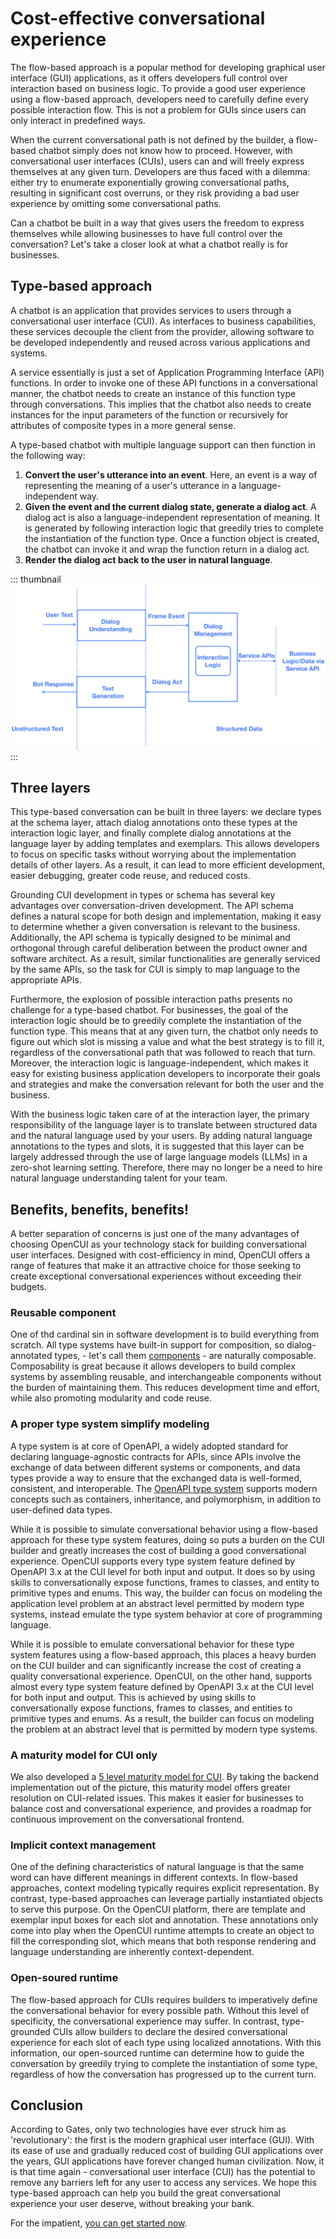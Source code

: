 # Cost-effective conversational experience

The flow-based approach is a popular method for developing graphical user interface (GUI) applications, as it offers developers full control over interaction based on business logic. To provide a good user experience using a flow-based approach, developers need to carefully define every possible interaction flow. This is not a problem for GUIs since users can only interact in predefined ways. 

 When the current conversational path is not defined by the builder, a flow-based chatbot simply does not know how to proceed. However, with conversational user interfaces (CUIs), users can and will freely express themselves at any given turn. Developers are thus faced with a dilemma: either try to enumerate exponentially growing conversational paths, resulting in significant cost overruns, or they risk providing a bad user experience by omitting some conversational paths.

Can a chatbot be built in a way that gives users the freedom to express themselves while allowing businesses to have full control over the conversation? Let's take a closer look at what a chatbot really is for businesses.

## Type-based approach
A chatbot is an application that provides services to users through a conversational user interface (CUI). As interfaces to business capabilities, these services decouple the client from the provider, allowing software to be developed independently and reused across various applications and systems.

A service essentially is just a set of Application Programming Interface (API) functions. In order to invoke one of these API functions in a conversational manner, the chatbot needs to create an instance of this function type through conversations. This implies that the chatbot also needs to create instances for the input parameters of the function or recursively for attributes of composite types in a more general sense.

A type-based chatbot with multiple language support can then function in the following way: 
1. **Convert the user's utterance into an event**. Here, an event is a way of representing the meaning of a user's utterance in a language-independent way.
2. **Given the event and the current dialog state, generate a dialog act**. A dialog act is also a language-independent representation of meaning. It is generated by following interaction logic that greedily tries to complete the instantiation of the function type. Once a function object is created, the chatbot can invoke it and wrap the function return in a dialog act. 
3. **Render the dialog act back to the user in natural language**.

::: thumbnail
![create save](/images/guide/pingpong/urr.png)
:::

## Three layers
This type-based conversation can be built in three layers: we declare types at the schema layer, attach dialog annotations onto these types at the interaction logic layer, and finally complete dialog annotations at the language layer by adding templates and exemplars. This allows developers to focus on specific tasks without worrying about the implementation details of other layers. As a result, it can lead to more efficient development, easier debugging, greater code reuse, and reduced costs.

Grounding CUI development in types or schema has several key advantages over conversation-driven development. The API schema defines a natural scope for both design and implementation, making it easy to determine whether a given conversation is relevant to the business. Additionally, the API schema is typically designed to be minimal and orthogonal through careful deliberation between the product owner and software architect. As a result, similar functionalities are generally serviced by the same APIs, so the task for CUI is simply to map language to the appropriate APIs.

Furthermore, the explosion of possible interaction paths presents no challenge for a type-based chatbot. For businesses, the goal of the interaction logic should be to greedily complete the instantiation of the function type. This means that at any given turn, the chatbot only needs to figure out which slot is missing a value and what the best strategy is to fill it, regardless of the conversational path that was followed to reach that turn. Moreover, the interaction logic is language-independent, which makes it easy for existing business application developers to incorporate their goals and strategies and make the conversation relevant for both the user and the business.

With the business logic taken care of at the interaction layer, the primary responsibility of the language layer is to translate between structured data and the natural language used by your users. By adding natural language annotations to the types and slots, it is suggested that this layer can be largely addressed through the use of large language models (LLMs) in a zero-shot learning setting. Therefore, there may no longer be a need to hire natural language understanding talent for your team.

## Benefits, benefits, benefits!
A better separation of concerns is just one of the many advantages of choosing OpenCUI as your technology stack for building conversational user interfaces. Designed with cost-efficiency in mind, OpenCUI offers a range of features that make it an attractive choice for those seeking to create exceptional conversational experiences without exceeding their budgets.

### Reusable component
One of thd cardinal sin in software development is to build everything from scratch. All type systems have built-in support for composition, so dialog-annotated types, - let's call them [components](./components.md) - are naturally composable. Composability is great because it allows developers to build complex systems by assembling reusable, and interchangeable components without the burden of maintaining them. This reduces development time and effort, while also promoting modularity and code reuse.

### A proper type system simplify modeling
A type system is at core of OpenAPI, a widely adopted standard for declaring language-agnostic contracts for APIs, since APIs involve the exchange of data between different systems or components, and data types provide a way to ensure that the exchanged data is well-formed, consistent, and interoperable. The [OpenAPI type system](https://swagger.io/docs/specification/data-models/) supports modern concepts such as containers, inheritance, and polymorphism, in addition to user-defined data types.

While it is possible to simulate conversational behavior using a flow-based approach for these type system features, doing so puts a burden on the CUI builder and greatly increases the cost of building a good conversational experience. OpenCUI supports every type system feature defined by OpenAPI 3.x at the CUI level for both input and output. It does so by using skills to conversationally expose functions, frames to classes, and entity to primitive types and enums. This way, the builder can focus on modeling the application level problem at an abstract level permitted by modern type systems, instead emulate the type system behavior at core of programming language.

While it is possible to emulate conversational behavior for these type system features using a flow-based approach, this places a heavy burden on the CUI builder and can significantly increase the cost of creating a quality conversational experience. OpenCUI, on the other hand, supports almost every type system feature defined by OpenAPI 3.x at the CUI level for both input and output. This is achieved by using skills to conversationally expose functions, frames to classes, and entities to primitive types and enums. As a result, the builder can focus on modeling the problem at an abstract level that is permitted by modern type systems.

### A maturity model for CUI only
We also developed a [5 level maturity model for CUI](./5levels-cui.md). By taking the backend implementation out of the picture, this maturity model offers greater resolution on CUI-related issues. This makes it easier for businesses to balance cost and conversational experience, and provides a roadmap for continuous improvement on the conversational frontend.

### Implicit context management
One of the defining characteristics of natural language is that the same word can have different meanings in different contexts. In flow-based approaches, context modeling typically requires explicit representation. By contrast, type-based approaches can leverage partially instantiated objects to serve this purpose. On the OpenCUI platform, there are template and exemplar input boxes for each slot and annotation. These annotations only come into play when the OpenCUI runtime attempts to create an object to fill the corresponding slot, which means that both response rendering and language understanding are inherently context-dependent.

### Open-soured runtime
The flow-based approach for CUIs requires builders to imperatively define the conversational behavior for every possible path. Without this level of specificity, the conversational experience may suffer. In contrast, type-grounded CUIs allow builders to declare the desired conversational experience for each slot of each type using localized annotations. With this information, our open-sourced runtime can determine how to guide the conversation by greedily trying to complete the instantiation of some type, regardless of how the conversation has progressed up to the current turn.

## Conclusion
According to Gates, only two technologies have ever struck him as 'revolutionary': the first is the modern graphical user interface (GUI). With its ease of use and gradually reduced cost of building GUI applications over the years, GUI applications have forever changed human civilization. Now, it is that time again - conversational user interface (CUI) has the potential to remove any barriers left for any user to access any services. We hope this type-based approach can help you build the great conversational experience your user deserve, without breaking your bank.


For the impatient, [you can get started now](https://build.opencui.io).
